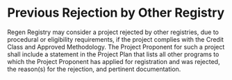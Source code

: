 # Previous Rejection by Other Registry

Regen Registry may consider a project rejected by other registries, due to procedural or eligibility requirements, if the project complies with the Credit Class and Approved Methodology. The Project Proponent for such a project shall include a statement in the Project Plan that lists all other programs to which the Project Proponent has applied for registration and was rejected, the reason(s) for the rejection, and pertinent documentation.
